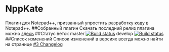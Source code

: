 # NppKate
Плагин для Notepad++, призванный упростить разработку коду в Notepad++.
##Собранный плагин
Скачать последний релиз плагина можно [здесь](https://github.com/schadin/NppGit/releases/latest)
##Статус веток
master [![Build status](https://ci.appveyor.com/api/projects/status/56onb24oa6g7x585/branch/master?svg=true)](https://ci.appveyor.com/project/schadin/nppgit/branch/master) develop [![Build status](https://ci.appveyor.com/api/projects/status/0juypbxi4ew49ug5/branch/develop?svg=true)](https://ci.appveyor.com/project/schadin/nppgit-wwn5y/branch/develop)
##Список изменений
Список изменений в версиях всегда можно найти на странице [#3 Changelog](https://github.com/schadin/NppGit/wiki/%233-Changelog)
